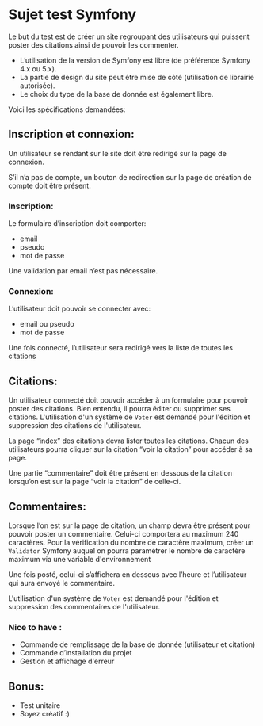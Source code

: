 # Sujet test Symfony

Le but du test est de créer un site regroupant des utilisateurs qui puissent poster des
citations ainsi de pouvoir les commenter.
* L’utilisation de la version de Symfony est libre (de préférence Symfony 4.x ou 5.x).
* La partie de design du site peut être mise de côté (utilisation de librairie autorisée).
* Le choix du type de la base de donnée est également libre.

Voici les spécifications demandées:

## Inscription et connexion:

Un utilisateur se rendant sur le site doit être redirigé sur la page de connexion.

S’il n’a pas de compte, un bouton de redirection sur la page de création de compte doit être
présent.

### Inscription:

Le formulaire d’inscription doit comporter:
* email
* pseudo
* mot de passe

Une validation par email n’est pas nécessaire.

### Connexion:

L’utilisateur doit pouvoir se connecter avec:
* email ou pseudo
* mot de passe

Une fois connecté, l’utilisateur sera redirigé vers la liste de toutes les citations

## Citations:

Un utilisateur connecté doit pouvoir accéder à un formulaire pour pouvoir poster des
citations. Bien entendu, il pourra éditer ou supprimer ses citations.
L'utilisation d'un système de ``Voter`` est demandé pour l'édition et suppression des citations de l'utilisateur.

La page “index” des citations devra lister toutes les citations. Chacun des utilisateurs pourra
cliquer sur la citation “voir la citation” pour accéder à sa page.

Une partie “commentaire” doit être présent en dessous de la citation lorsqu’on est sur la
page “voir la citation” de celle-ci.


## ​Commentaires:

Lorsque l’on est sur la page de citation, un champ devra être présent pour pouvoir poster un
commentaire. Celui-ci comportera au maximum 240 caractères.
Pour la vérification du nombre de caractère maximum, créer un ``Validator`` Symfony auquel on pourra paramétrer le nombre de caractère maximum via une variable d'environnement

Une fois posté, celui-ci s’affichera en dessous avec l’heure et l’utilisateur qui aura envoyé le
commentaire.

L'utilisation d'un système de ``Voter`` est demandé pour l'édition et suppression des commentaires de l'utilisateur.


### Nice to have :

* Commande de remplissage de la base de donnée (utilisateur et citation)
* Commande d’installation du projet
* Gestion et affichage d'erreur

## Bonus:

* Test unitaire
* Soyez créatif :)
